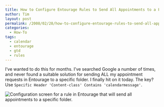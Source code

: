 ```yaml
---
title: How to Configure Entourage Rules to Send All Appointments to a Folder
author: Tim
layout: post
permalink: /2008/02/28/how-to-configure-entourage-rules-to-send-all-appointments-to-a-folder/
categories:
  - How-To
tags:
  - calendar
  - entourage
  - gtd
  - rules
---
```

I&#8217;ve wanted to do this for months. I&#8217;ve searched Google a number of times, and never found a suitable solution for sending ALL my appointment requests in Entourage to a specific folder. I finally hit on it today. The key? Use `Specific Header 'Content-class' Contains 'calendarmessage'`.

<!--more-->

![Configuration screen for a rule in Entourage that will send all appointments to a specific folder.][1]

 [1]: http://timshadel.com/wp-content/uploads/2008/02/2297805387_2a3c6a43db_o_d.png
